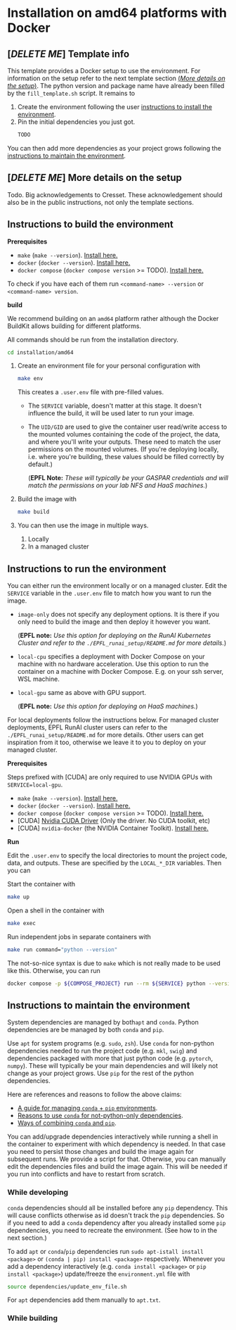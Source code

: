 # Installation on amd64 platforms with Docker

## [_DELETE ME_] Template info

This template provides a Docker setup to use the environment.
For information on the setup refer to the next template section [(_More details on the
setup_)](#_delete-me_-more-details-on-the-setup).
The python version and package name have already been filled by the `fill_template.sh` script.
It remains to

1. Create the environment following the
   user [instructions to install the environment](#instructions-to-install-the-environment).
2. Pin the initial dependencies you just got.
    ```bash
    TODO
    ```

You can then add more dependencies as your project grows following
the [instructions to maintain the environment](#instructions-to-maintain-the-environment).

## [_DELETE ME_] More details on the setup

Todo. Big acknowledgements to Cresset.
These acknowledgement should also be in the public instructions, not only the template sections.

## Instructions to build the environment

**Prerequisites**

* `make` (`make --version`). [Install here.](https://cmake.org/install/)
* `docker` (`docker --version`). [Install here.](https://docs.docker.com/engine/)
* `docker compose` (`docker compose version` >= TODO). [Install here.](https://docs.docker.com/compose/install/)

To check if you have each of them run `<command-name> --version` or `<command-name> version`.

**build**

We recommend building on an `amd64` platform rather although the Docker BuildKit allows building for different
platforms.

All commands should be run from the installation directory.

```bash
cd installation/amd64
```

1. Create an environment file for your personal configuration with
   ```bash
   make env
   ```
   This creates a `.user.env` file with pre-filled values.

    - The `SERVICE` variable, doesn't matter at this stage.
      It doesn't influence the build, it will be used later to run your image.
    - The `UID/GID` are used to give the container user read/write access to the mounted volumes
      containing the code of the project, the data, and where you'll write your outputs.
      These need to match the user permissions on the mounted volumes.
      (If you're deploying locally, i.e. where you're building, these values should be filled correctly by default.)

      (**EPFL Note:** _These will typically be your GASPAR credentials and will match the permissions
   on your lab NFS and HaaS machines._)

2. Build the image with
   ```bash
   make build
   ```
3. You can then use the image in multiple ways.
    1. Locally
    2. In a managed cluster

## Instructions to run the environment

You can either run the environment locally or on a managed cluster.
Edit the `SERVICE` variable in the `.user.env` file to match how you want to run the image.

- `image-only` does not specify any deployment options.
  It is there if you only need to build the image and then deploy it however you want.

  (**EPFL note:** _Use this option for deploying on the RunAI Kubernetes Cluster
  and refer to the `./EPFL_runai_setup/README.md` for more details._)
- `local-cpu` specifies a deployment with Docker Compose on your machine with no hardware acceleration.
  Use this option to run the container on a machine with Docker Compose. E.g. on your ssh server, WSL machine.
- `local-gpu` same as above with GPU support.

  (**EPFL note:** _Use this option for deploying on HaaS machines._)

For local deployments follow the instructions below.
For managed cluster deployments, EPFL RunAI cluster users can refer to the `./EPFL_runai_setup/README.md` for more
details.
Other users can get inspiration from it too, otherwise we leave it to you to deploy on your managed cluster.

**Prerequisites**

Steps prefixed with [CUDA] are only required to use NVIDIA GPUs with `SERVICE=local-gpu`.

* `make` (`make --version`). [Install here.](https://cmake.org/install/)
* `docker` (`docker --version`). [Install here.](https://docs.docker.com/engine/)
* `docker compose` (`docker compose version` >= TODO). [Install here.](https://docs.docker.com/compose/install/)
* [CUDA] [Nvidia CUDA Driver](https://www.nvidia.com/download/index.aspx) (Only the driver. No CUDA toolkit, etc)
* [CUDA] `nvidia-docker` (the NVIDIA Container
  Toolkit). [Install here.](https://docs.nvidia.com/datacenter/cloud-native/container-toolkit/install-guide.html#docker)

**Run**

Edit the `.user.env` to specify the local directories to mount the project code, data, and outputs.
These are specified by the `LOCAL_*_DIR` variables.
Then you can

Start the container with

```bash
make up
```

Open a shell in the container with

```bash
make exec
```

Run independent jobs in separate containers with

```bash
make run command="python --version"
```

The not-so-nice syntax is due to `make` which is not really made to be used like this.
Otherwise, you can run

```bash
docker compose -p ${COMPOSE_PROJECT} run --rm ${SERVICE} python --version
```

## Instructions to maintain the environment

System dependencies are managed by both`apt` and `conda`.
Python dependencies are be managed by both `conda` and `pip`.

Use `apt` for system programs (e.g. `sudo`, `zsh`).
Use `conda` for non-python dependencies needed to run the project code (e.g. `mkl`, `swig`)
and dependencies packaged with more that just python code (e.g. `pytorch`, `numpy`).
These will typically be your main dependencies and will likely not change as your project grows.
Use `pip` for the rest of the python dependencies.

Here are references and reasons to follow the above claims:

* [A guide for managing `conda` + `pip` environments](https://docs.conda.io/projects/conda/en/latest/user-guide/tasks/manage-environments.html#using-pip-in-an-environment).
* [Reasons to  use `conda` for not-python-only dependencies](https://numpy.org/install/#numpy-packages--accelerated-linear-algebra-libraries).
* [Ways of combining `conda` and `pip`](https://towardsdatascience.com/conda-essential-concepts-and-tricks-e478ed53b5b#42cb).

You can add/upgrade dependencies interactively while running a shell in the container to experiment with which
dependency is needed.
In that case you need to persist those changes and build the image again for subsequent runs.
We provide a script for that.
Otherwise, you can manually edit the dependencies files and build the image again.
This will be needed if you run into conflicts and have to restart from scratch.

### While developing

`conda` dependencies should all be installed before any `pip` dependency.
This will cause conflicts otherwise as id doesn't track the `pip` dependencies.
So if you need to add a `conda` dependency after you already installed some `pip` dependencies, you need to recreate
the environment. (See how to in the next section.)

To add `apt` or `conda`/`pip` dependencies run `sudo apt-istall install <package>`
or `(conda | pip) install <package>` respectively.
Whenever you add a dependency interactively (e.g. `conda install <package>` or `pip install <package>`)
update/freeze the `environment.yml` file with

```bash
source dependencies/update_env_file.sh
```

For `apt` dependencies add them manually to `apt.txt`.

### While building